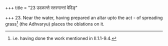 +++
title = "23 उदकान्ते स्तरणान्तां वेदिङ्"

+++
23. Near the water, having prepared an altar upto the act - of spreading grass[^1] (the Adhvaryu) places the oblations on it.  


[^1]: i.e. having done the work mentioned in II.1.1-9.4.
